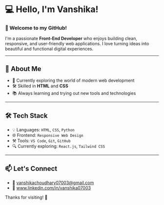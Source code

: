 # 💻 Hello, I'm Vanshika!

### 👋 Welcome to my GitHub!

I'm a passionate **Front-End Developer** who enjoys building clean, responsive, and user-friendly web applications. I love turning ideas into beautiful and functional digital experiences.

---

## 🚀 About Me

- 🌱 Currently exploring the world of modern web development  
- 🛠️ Skilled in **HTML** and **CSS**   
- 📚 Always learning and trying out new tools and technologies  

---

## 🛠️ Tech Stack

- 💡 Languages: `HTML`, `CSS`, `Python`  
- 🌐 Frontend: `Responsive Web Design` 
- ⚒️ Tools: `VS Code`, `Git`, `GitHub` 
- 🔍 Currently exploring: `React.js`, `Tailwind CSS`  

---

## 📫 Let's Connect

- 💌 vanshikachoudhary07003@gmail.com    
- 🔗 www.linkedin.com/in/vanshika07003 

Thanks for visiting! 🌟

